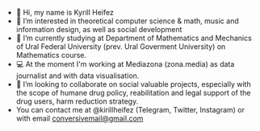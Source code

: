 - 👋 Hi, my name is Kyrill Heifez
- 👀 I’m interested in theoretical computer science & math, music and information design, as well as social development
- 🌱 I’m currently studying at Department of Mathematics and Mechanics 
  of Ural Federal University (prev. Ural Goverment University) on Mathematics course.
- 💻 At the moment I'm working at Mediazona (zona.media) as data journalist and with data visualisation.
- 🖤 I’m looking to collaborate on social valuable projects, especially with the scope of humane drug policy, 
reabilitation and legal support of the drug users, harm reduction strategy.
- You can contact me at @kirillheifez (Telegram, Twitter, Instagram) or with email conversivemail@gmail.com
